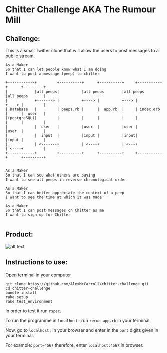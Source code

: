 Chitter Challenge AKA The Rumour Mill
=================
## Challenge:

This is a small Twitter clone that will allow the users to post messages to a public stream.
```
As a Maker
So that I can let people know what I am doing  
I want to post a message (peep) to chitter

+------------+         +----------+      +----------+     +-----------+      +---------+
|            |all peeps|          |all peeps        |all peeps        |all peeps       |
|            +-------> |          +----> |          +---> |           +----> |         |
| Database   |         | peeps.rb |      |  app.rb  |     | index.erb |      |  user   |
|(postgreSQL)|         |          |      |          |     |           |      |         |
|            |  user   |          |user  |          |user |           |user  |         |
|            |  input  |          |input |          |input|           |input |         |
|            | <-------+          | <----+          | <---+           | <----+         |
+------------+         +----------+      +----------+     +-----------+      +---------+


As a Maker
So that I can see what others are saying  
I want to see all peeps in reverse chronological order

As a Maker
So that I can better appreciate the context of a peep
I want to see the time at which it was made

As a Maker
So that I can post messages on Chitter as me
I want to sign up for Chitter


```
## Product:
![alt text](https://www.imageupload.co.uk/images/2018/03/18/ScreenShot2018-03-18at15.15.54.png)

## Instructions to use:
Open terminal in your computer
```
git clone https://github.com/AlexMcCarroll/chitter-challenge.git
cd chitter-challenge
bundle install
rake setup
rake test_environment
```
In order to test it run ```rspec```.

To run the programme in ```localhost:``` run ```rerun app.rb``` in your terminal.

Now, go to ```localhost:``` in your browser and enter in the ```port``` digits
given in your terminal.

For example: ```port=4567``` therefore, enter ```localhost:4567``` in browser.
